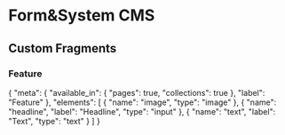 # Form&System CMS


## Custom Fragments

### Feature
{
    "meta": {
        "available_in": {
            "pages": true,
            "collections": true
        },
        "label": "Feature"
    },
    "elements": [
        {
            "name": "image",
            "type": "image"
        },
        {
            "name": "headline",
            "label": "Headline",
            "type": "input"
        },
        {
            "name": "text",
            "label": "Text",
            "type": "text"
        }
    ]
}